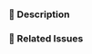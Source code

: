 <!--
Thank you for submitting a pull request!

Please verify that:
* [ ] Code is up-to-date with the `main` branch.
* [ ] You've successfully built and run the tests locally.
* [ ] There are new or updated unit tests validating the change.

Refer to CONTRIBUTING.md for more details.
  https://github.com/ExpediaGroup/apiary-extensions/blob/main/CONTRIBUTING.md
-->

### :pencil: Description


### :link: Related Issues